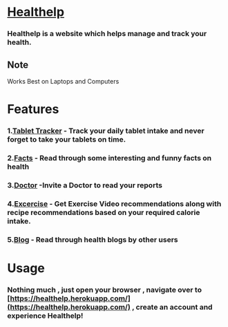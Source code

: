 # [Healthelp](https://healthelp.herokuapp.com)
### Healthelp is a website which helps manage and track your health.




## Note
Works Best on Laptops and Computers

# Features
### 1.[Tablet Tracker](https://healthelp.herokuapp.com/tablets) - Track your daily tablet intake and never forget to take your tablets on time.  

### 2.[Facts](https://healthelp.herokuapp.com/facts) - Read through some interesting and funny facts on health  

### 3.[Doctor](https://healthelp.herokuapp.com/doctor) -Invite a Doctor to read your reports  

### 4.[Excercise](https://healthelp.herokuapp.com/excercise) - Get Exercise Video recommendations along with recipe recommendations based on your required calorie intake.  

### 5.[Blog](https://healthelp.herokuapp.com/blog) - Read through health blogs by other users

# Usage

### Nothing much , just open your browser , navigate over to [https://healthelp.herokuapp.com/](https://healthelp.herokuapp.com/) , create an account and experience Healthelp!




